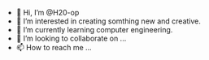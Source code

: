 - 👋 Hi, I’m @H20-op
- 👀 I’m interested in creating somthing new and creative.
- 🌱 I’m currently learning computer engineering.
- 💞️ I’m looking to collaborate on ...
- 📫 How to reach me ...

<!---
H20-op/H20-op is a ✨ special ✨ repository because its `README.md` (this file) appears on your GitHub profile.
You can click the Preview link to take a look at your changes.
--->
